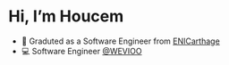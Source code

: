 # Hi, I’m Houcem 
* 🎒 Graduted as a Software Engineer from [ENICarthage](http://www.enicarthage.rnu.tn/)
* 💻 Software Engineer [@WEVIOO ](https://www.linkedin.com/company/wevioo/) 
